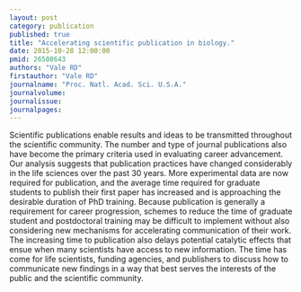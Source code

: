 ```yaml
---
layout: post
category: publication
published: true
title: "Accelerating scientific publication in biology."
date: 2015-10-28 12:00:00
pmid: 26508643
authors: "Vale RD"
firstauthor: "Vale RD"
journalname: "Proc. Natl. Acad. Sci. U.S.A."
journalvolume: 
journalissue: 
journalpages: 
---
```


Scientific publications enable results and ideas to be transmitted throughout the scientific community. The number and type of journal publications also have become the primary criteria used in evaluating career advancement. Our analysis suggests that publication practices have changed considerably in the life sciences over the past 30 years. More experimental data are now required for publication, and the average time required for graduate students to publish their first paper has increased and is approaching the desirable duration of PhD training. Because publication is generally a requirement for career progression, schemes to reduce the time of graduate student and postdoctoral training may be difficult to implement without also considering new mechanisms for accelerating communication of their work. The increasing time to publication also delays potential catalytic effects that ensue when many scientists have access to new information. The time has come for life scientists, funding agencies, and publishers to discuss how to communicate new findings in a way that best serves the interests of the public and the scientific community.


